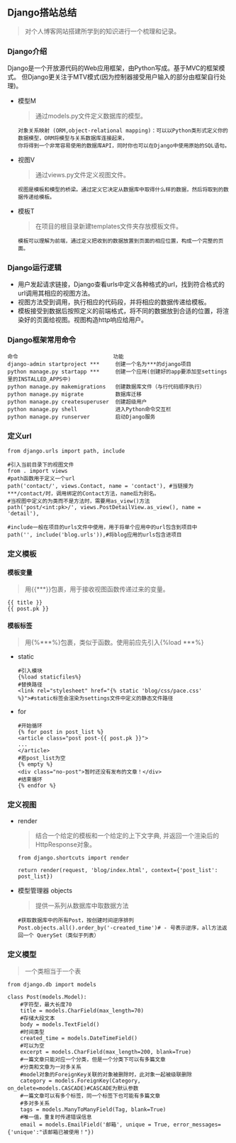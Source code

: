 ## Django搭站总结
> 对个人博客网站搭建所学到的知识进行一个梳理和记录。

### Django介绍
Django是一个开放源代码的Web应用框架，由Python写成。基于MVC的框架模式。
但Django更关注于MTV模式(因为控制器接受用户输入的部分由框架自行处理)。
- 模型M
  > 通过models.py文件定义数据库的模型。
    
      对象关系映射 (ORM,object-relational mapping)：可以以Python类形式定义你的数据模型，ORM将模型与关系数据库连接起来，
      你将得到一个非常容易使用的数据库API，同时你也可以在Django中使用原始的SQL语句。
- 视图V
  > 通过views.py文件定义视图文件。
    
      视图是模板和模型的桥梁。通过定义它决定从数据库中取得什么样的数据，然后将取到的数据传递给模板。
- 模板T
  > 在项目的根目录新建templates文件夹存放模板文件。

      模板可以理解为前端，通过定义把收到的数据放置到页面的相应位置，构成一个完整的页面。
### Django运行逻辑
- 用户发起请求链接，Django查看urls中定义各种格式的url，找到符合格式的url调用其相应的视图方法。
- 视图方法受到调用，执行相应的代码段，并将相应的数据传递给模板。
- 模板接受到数据后按照定义的前端格式，将不同的数据放到合适的位置，将渲染好的页面给视图。视图构造http响应给用户。
### Django框架常用命令

    命令                              功能
    django-admin startproject ***     创建一个名为***的django项目
    python manage.py startapp ***     创建一个应用(创建好的app要添加至settings里的INSTALLED_APPS中)
    python manage.py makemigrations   创建数据库文件（与行代码顺序执行）
    python manage.py migrate          数据库迁移
    python manage.py createsuperuser  创建超级用户
    python manage.py shell            进入Python命令交互栏
    python manage.py runserver        启动Django服务
### 定义url

    from django.urls import path, include
    
    #引入当前目录下的视图文件
    from . import views
    #path函数用于定义一个url 
    path('contact/', views.Contact, name = 'contact'), #当链接为***/contact/时，调用绑定的Contact方法，name后为别名。  
    #当视图中定义的为类而不是方法时，需要用as_view()方法
    path('post/<int:pk>/', views.PostDetailView.as_view(), name = 'detail'),
    
    #include一般在项目的urls文件中使用，用于将单个应用中的url包含到项目中
    path('', include('blog.urls')),#将blog应用的urls包含进项目
    
### 定义模板

#### 模板变量
> 用{{***}}包裹，用于接收视图函数传递过来的变量。
    
    {{ title }}
    {{ post.pk }}
#### 模板标签
> 用{%***%}包裹，类似于函数。使用前应先引入{%load ***%}
 
- static   

      #引入模块
      {%load staticfiles%}
      #替换路径
      <link rel="stylesheet" href="{% static 'blog/css/pace.css' %}">#static标签会渲染为settings文件中定义的静态文件路径
- for
        
      #开始循环
      {% for post in post_list %}
      <article class="post post-{{ post.pk }}">
      ...
      </article>
      #若post_list为空
      {% empty %}
      <div class="no-post">暂时还没有发布的文章！</div>
      #结束循环
      {% endfor %}
       
### 定义视图
 
- render
  > 结合一个给定的模板和一个给定的上下文字典, 并返回一个渲染后的HttpResponse对象。    
    
      from django.shortcuts import render
      
      return render(request, 'blog/index.html', context={'post_list': post_list})
-  模型管理器 objects
   > 提供一系列从数据库中取数据方法
       
       #获取数据库中的所有Post，按创建时间逆序排列
       Post.objects.all().order_by('-created_time')# - 号表示逆序，all方法返回一个 QuerySet（类似于列表）
   
### 定义模型
> 一个类相当于一个表

    from django.db import models
    
    class Post(models.Model):
        #字符型，最大长度70
        title = models.CharField(max_length=70)
        #存储大段文本
        body = models.TextField()
        #时间类型
        created_time = models.DateTimeField()
        #可以为空
        excerpt = models.CharField(max_length=200, blank=True)
        #一篇文章只能对应一个分类，但是一个分类下可以有多篇文章
        #分类和文章为一对多关系
        #model对象的ForeignKey关联的对象被删除时，此对象一起被级联删除
        category = models.ForeignKey(Category, on_delete=models.CASCADE)#CASCADE为默认参数
        #一篇文章可以有多个标签，同一个标签下也可能有多篇文章
        #多对多关系
        tags = models.ManyToManyField(Tag, blank=True)
        #唯一值，重复时传递错误信息
        email = models.EmailField('邮箱', unique = True, error_messages={'unique':"该邮箱已被使用！"})
